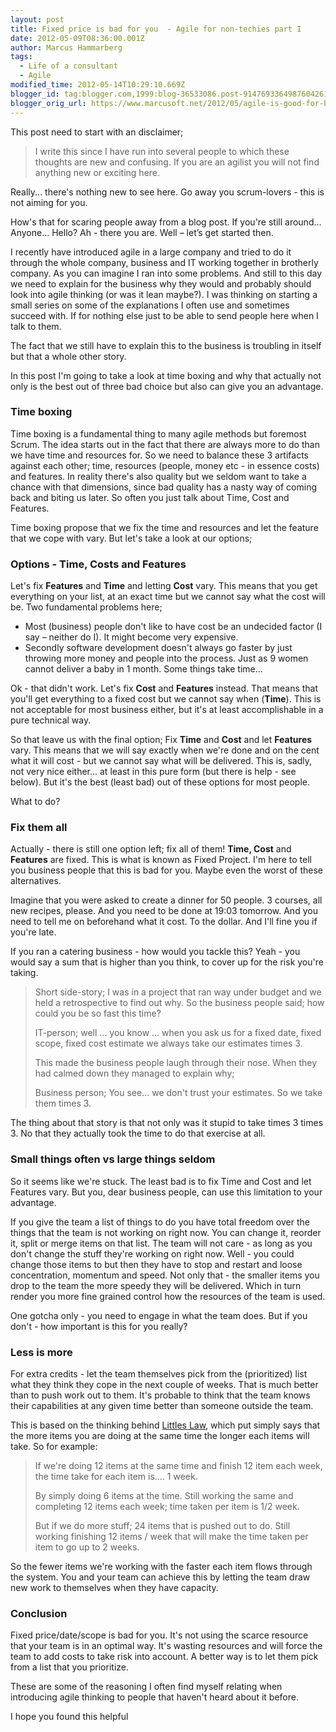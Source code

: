 ```yaml
---
layout: post
title: Fixed price is bad for you  - Agile for non-techies part I
date: 2012-05-09T08:36:00.001Z
author: Marcus Hammarberg
tags:
  - Life of a consultant
  - Agile
modified_time: 2012-05-14T10:29:10.669Z
blogger_id: tag:blogger.com,1999:blog-36533086.post-9147693364987604261
blogger_orig_url: https://www.marcusoft.net/2012/05/agile-is-good-for-business-part-i.html
---
```


This post need to start with an disclaimer;

> I write this since I have run into several people to which these thoughts are new and confusing. If you are an agilist you will not find anything new or exciting here.

Really... there's nothing new to see here. Go away you scrum-lovers - this is not aiming for you.

How's that for scaring people away from a blog post. If you're still around... Anyone... Hello? Ah - there you are. Well – let’s get started then.

I recently have introduced agile in a large company and tried to do it through the whole company, business and IT working together in brotherly company. As you can imagine I ran into some problems. And still to this day we need to explain for the business why they would and probably should look into agile thinking (or was it lean maybe?). I was thinking on starting a small series on some of the explanations I often use and sometimes succeed with. If for nothing else just to be able to send people here when I talk to them.

The fact that we still have to explain this to the business is troubling in itself but that a whole other story.

In this post I'm going to take a look at time boxing and why that actually not only is the best out of three bad choice but also can give you an advantage.

### Time boxing

Time boxing is a fundamental thing to many agile methods but foremost Scrum. The idea starts out in the fact that there are always more to do than we have time and resources for. So we need to balance these 3 artifacts against each other; time, resources (people, money etc - in essence costs) and features. In reality there's also quality but we seldom want to take a chance with that dimensions, since bad quality has a nasty way of coming back and biting us later. So often you just talk about Time, Cost and Features.

Time boxing propose that we fix the time and resources and let the feature that we cope with vary. But let's take a look at our options;

### Options - Time, Costs and Features

Let's fix **Features** and **Time** and letting **Cost** vary. This means that you get everything on your list, at an exact time but we cannot say what the cost will be. Two fundamental problems here;

- Most (business) people don't like to have cost be an undecided factor (I say – neither do I). It might become very expensive.
- Secondly software development doesn't always go faster by just throwing more money and people into the process. Just as 9 women cannot deliver a baby in 1 month. Some things take time...

Ok - that didn't work. Let's fix **Cost** and **Features** instead. That means that you'll get everything to a fixed cost but we cannot say when (**Time**). This is not acceptable for most business either, but it's at least accomplishable in a pure technical way.

So that leave us with the final option; Fix **Time** and **Cost** and let **Features** vary. This means that we will say exactly when we're done and on the cent what it will cost - but we cannot say what will be delivered. This is, sadly, not very nice either... at least in this pure form (but there is help - see below). But it's the best (least bad) out of these options for most people.

What to do?

### Fix them all

Actually - there is still one option left; fix all of them! **Time, Cost** and **Features** are fixed. This is what is known as Fixed Project. I'm here to tell you business people that this is bad for you. Maybe even the worst of these alternatives.

Imagine that you were asked to create a dinner for 50 people. 3 courses, all new recipes, please. And you need to be done at 19:03 tomorrow. And you need to tell me on beforehand what it cost. To the dollar. And I'll fine you if you're late.

If you ran a catering business - how would you tackle this? Yeah - you would say a sum that is higher than you think, to cover up for the risk you're taking.

> Short side-story; I was in a project that ran way under budget and we held a retrospective to find out why. So the business people said; how could you be so fast this time?
>
> IT-person; well ... you know ... when you ask us for a fixed date, fixed scope, fixed cost estimate we always take our estimates times 3.
>
> This made the business people laugh through their nose. When they had calmed down they managed to explain why;
>
> Business person; You see... we don't trust your estimates. So we take them times 3.

The thing about that story is that not only was it stupid to take times 3 times 3. No that they actually took the time to do that exercise at all.

### Small things often vs large things seldom

So it seems like we're stuck. The least bad is to fix Time and Cost and let Features vary. But you, dear business people, can use this limitation to your advantage.

If you give the team a list of things to do you have total freedom over the things that the team is not working on right now. You can change it, reorder it, split or merge items on that list. The team will not care - as long as you don't change the stuff they're working on right now. Well - you could change those items to but then they have to stop and restart and loose concentration, momentum and speed.
Not only that - the smaller items you drop to the team the more speedy they will be delivered. Which in turn render you more fine grained control how the resources of the team is used.

One gotcha only - you need to engage in what the team does. But if you don't - how important is this for you really?

### Less is more

For extra credits - let the team themselves pick from the (prioritized) list what they think they cope in the next couple of weeks. That is much better than to push work out to them. It's probable to think that the team knows their capabilities at any given time better than someone outside the team.

This is based on the thinking behind [Littles Law](http://en.wikipedia.org/wiki/Little's_law), which put simply says that the more items you are doing at the same time the longer each items will take. So for example:

> If we're doing 12 items at the same time and finish 12 item each week, the time take for each item is.... 1 week.
>
> By simply doing 6 items at the time. Still working the same and completing 12 items each week; time taken per item is 1/2 week.
>
> But if we do more stuff; 24 items that is pushed out to do. Still working finishing 12 items / week that will make the time taken per item to go up to 2 weeks.

So the fewer items we're working with the faster each item flows through the system. You and your team can achieve this by letting the team draw new work to themselves when they have capacity.

### Conclusion

Fixed price/date/scope is bad for you. It's not using the scarce resource that your team is in an optimal way. It's wasting resources and will force the team to add costs to take risk into account. A better way is to let them pick from a list that you prioritize.

These are some of the reasoning I often find myself relating when introducing agile thinking to people that haven't heard about it before.

I hope you found this helpful
